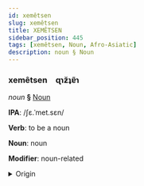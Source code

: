 ```yaml
---
id: xemêtsen
slug: xemêtsen
title: XEMÊTSEN
sidebar_position: 445
tags: [xemêtsen, Noun, Afro-Asiatic]
description: noun § Noun
---
```


### xemêtsen&emsp;<span kind="abugida">ɋɿƶ̆ʇɐ̃ɿ</span>

*noun* **§** [Noun](../../tags/Noun)

**IPA**: /ʃɛ.ˈmet.sɛn/

**Verb**: to be a noun

**Noun**: noun

**Modifier**: noun-related

<details>
    <summary>Origin</summary>
    Hebrew שֵׁם עֶצֶם‎ shem étsem /ʃɛm ˈɛtsɛm/<br/>
    <em>Afro-Asiatic Language Family</em>
</details>